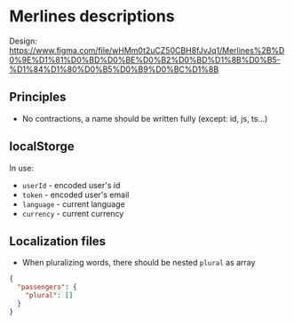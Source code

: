 # Merlines descriptions

Design:
https://www.figma.com/file/wHMm0t2uCZ50CBH8fJvJq1/Merlines%2B%D0%9E%D1%81%D0%BD%D0%BE%D0%B2%D0%BD%D1%8B%D0%B5-%D1%84%D1%80%D0%B5%D0%B9%D0%BC%D1%8B

## Principles

- No contractions, a name should be written fully (except: id, js, ts...)

## localStorge

In use:

- `userId` - encoded user's id
- `token` - encoded user's email
- `language` - current language
- `currency` - current currency

## Localization files

- When pluralizing words, there should be nested `plural` as array

```json
{
  "passengers": {
    "plural": []
  }
}
```
